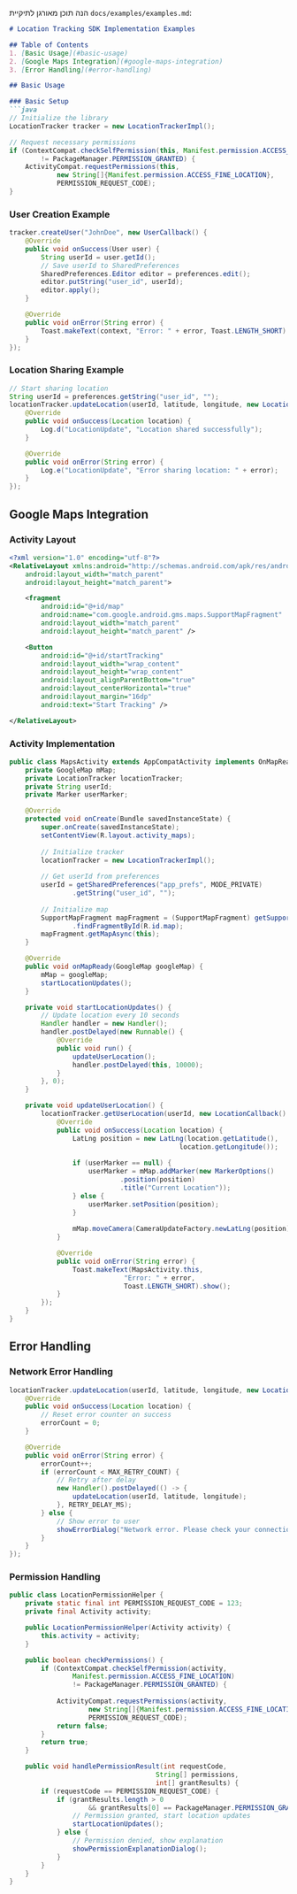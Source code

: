 הנה תוכן מאורגן לתיקיית `docs/examples/examples.md`:

```markdown
# Location Tracking SDK Implementation Examples

## Table of Contents
1. [Basic Usage](#basic-usage)
2. [Google Maps Integration](#google-maps-integration)
3. [Error Handling](#error-handling)

## Basic Usage

### Basic Setup
```java
// Initialize the library
LocationTracker tracker = new LocationTrackerImpl();

// Request necessary permissions
if (ContextCompat.checkSelfPermission(this, Manifest.permission.ACCESS_FINE_LOCATION)
        != PackageManager.PERMISSION_GRANTED) {
    ActivityCompat.requestPermissions(this,
            new String[]{Manifest.permission.ACCESS_FINE_LOCATION},
            PERMISSION_REQUEST_CODE);
}
```

### User Creation Example
```java
tracker.createUser("JohnDoe", new UserCallback() {
    @Override
    public void onSuccess(User user) {
        String userId = user.getId();
        // Save userId to SharedPreferences
        SharedPreferences.Editor editor = preferences.edit();
        editor.putString("user_id", userId);
        editor.apply();
    }

    @Override
    public void onError(String error) {
        Toast.makeText(context, "Error: " + error, Toast.LENGTH_SHORT).show();
    }
});
```

### Location Sharing Example
```java
// Start sharing location
String userId = preferences.getString("user_id", "");
locationTracker.updateLocation(userId, latitude, longitude, new LocationCallback() {
    @Override
    public void onSuccess(Location location) {
        Log.d("LocationUpdate", "Location shared successfully");
    }

    @Override
    public void onError(String error) {
        Log.e("LocationUpdate", "Error sharing location: " + error);
    }
});
```

## Google Maps Integration

### Activity Layout
```xml
<?xml version="1.0" encoding="utf-8"?>
<RelativeLayout xmlns:android="http://schemas.android.com/apk/res/android"
    android:layout_width="match_parent"
    android:layout_height="match_parent">

    <fragment
        android:id="@+id/map"
        android:name="com.google.android.gms.maps.SupportMapFragment"
        android:layout_width="match_parent"
        android:layout_height="match_parent" />

    <Button
        android:id="@+id/startTracking"
        android:layout_width="wrap_content"
        android:layout_height="wrap_content"
        android:layout_alignParentBottom="true"
        android:layout_centerHorizontal="true"
        android:layout_margin="16dp"
        android:text="Start Tracking" />

</RelativeLayout>
```

### Activity Implementation
```java
public class MapsActivity extends AppCompatActivity implements OnMapReadyCallback {
    private GoogleMap mMap;
    private LocationTracker locationTracker;
    private String userId;
    private Marker userMarker;

    @Override
    protected void onCreate(Bundle savedInstanceState) {
        super.onCreate(savedInstanceState);
        setContentView(R.layout.activity_maps);
        
        // Initialize tracker
        locationTracker = new LocationTrackerImpl();
        
        // Get userId from preferences
        userId = getSharedPreferences("app_prefs", MODE_PRIVATE)
                .getString("user_id", "");
                
        // Initialize map
        SupportMapFragment mapFragment = (SupportMapFragment) getSupportFragmentManager()
                .findFragmentById(R.id.map);
        mapFragment.getMapAsync(this);
    }

    @Override
    public void onMapReady(GoogleMap googleMap) {
        mMap = googleMap;
        startLocationUpdates();
    }

    private void startLocationUpdates() {
        // Update location every 10 seconds
        Handler handler = new Handler();
        handler.postDelayed(new Runnable() {
            @Override
            public void run() {
                updateUserLocation();
                handler.postDelayed(this, 10000);
            }
        }, 0);
    }

    private void updateUserLocation() {
        locationTracker.getUserLocation(userId, new LocationCallback() {
            @Override
            public void onSuccess(Location location) {
                LatLng position = new LatLng(location.getLatitude(), 
                                           location.getLongitude());
                
                if (userMarker == null) {
                    userMarker = mMap.addMarker(new MarkerOptions()
                            .position(position)
                            .title("Current Location"));
                } else {
                    userMarker.setPosition(position);
                }
                
                mMap.moveCamera(CameraUpdateFactory.newLatLng(position));
            }

            @Override
            public void onError(String error) {
                Toast.makeText(MapsActivity.this, 
                             "Error: " + error, 
                             Toast.LENGTH_SHORT).show();
            }
        });
    }
}
```

## Error Handling

### Network Error Handling
```java
locationTracker.updateLocation(userId, latitude, longitude, new LocationCallback() {
    @Override
    public void onSuccess(Location location) {
        // Reset error counter on success
        errorCount = 0;
    }

    @Override
    public void onError(String error) {
        errorCount++;
        if (errorCount < MAX_RETRY_COUNT) {
            // Retry after delay
            new Handler().postDelayed(() -> {
                updateLocation(userId, latitude, longitude);
            }, RETRY_DELAY_MS);
        } else {
            // Show error to user
            showErrorDialog("Network error. Please check your connection.");
        }
    }
});
```

### Permission Handling
```java
public class LocationPermissionHelper {
    private static final int PERMISSION_REQUEST_CODE = 123;
    private final Activity activity;

    public LocationPermissionHelper(Activity activity) {
        this.activity = activity;
    }

    public boolean checkPermissions() {
        if (ContextCompat.checkSelfPermission(activity, 
                Manifest.permission.ACCESS_FINE_LOCATION) 
                != PackageManager.PERMISSION_GRANTED) {
            
            ActivityCompat.requestPermissions(activity,
                    new String[]{Manifest.permission.ACCESS_FINE_LOCATION},
                    PERMISSION_REQUEST_CODE);
            return false;
        }
        return true;
    }

    public void handlePermissionResult(int requestCode, 
                                     String[] permissions, 
                                     int[] grantResults) {
        if (requestCode == PERMISSION_REQUEST_CODE) {
            if (grantResults.length > 0 
                    && grantResults[0] == PackageManager.PERMISSION_GRANTED) {
                // Permission granted, start location updates
                startLocationUpdates();
            } else {
                // Permission denied, show explanation
                showPermissionExplanationDialog();
            }
        }
    }
}
```
```
